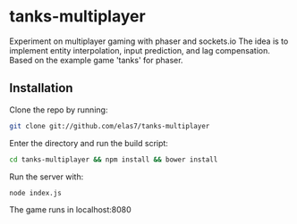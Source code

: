 tanks-multiplayer
===========

Experiment on multiplayer gaming with phaser and sockets.io
The idea is to implement entity interpolation, input prediction, and lag compensation.
Based on the example game 'tanks' for phaser.

Installation
----------------------------

Clone the repo by running:

```bash
git clone git://github.com/elas7/tanks-multiplayer
```

Enter the directory and run the build script:
```bash
cd tanks-multiplayer && npm install && bower install
```

Run the server with:
```bash
node index.js
```

The game runs in localhost:8080
